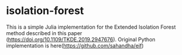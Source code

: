 # isolation-forest
This is a simple Julia implementation for the Extended Isolation Forest method described in this paper (https://doi.org/10.1109/TKDE.2019.2947676).
Original Python implementation is here(https://github.com/sahandha/eif)
